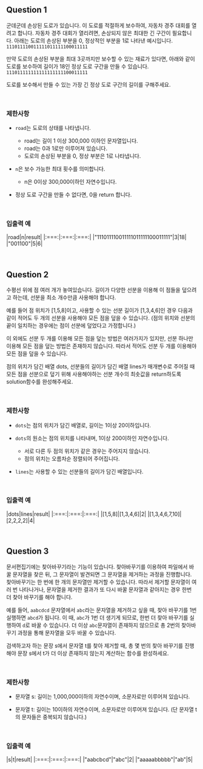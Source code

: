 ## Question 1

 군데군데 손상된 도로가 있습니다. 이 도로를 적절하게 보수하여, 자동차 경주 대회를 열려고 합니다. 자동차 경주 대회가 열리려면, 손상되지 않은 최대한 긴 구간이 필요합니다. 아래는 도로의 손상된 부분을 0, 정상적인 부분을 1로 나타낸 예시입니다.
    `111011110011111011111100011111`

 만약 도로의 손상된 부분을 최대 3곳까지만 보수할 수 있는 재료가 있다면, 아래와 같이 도로를 보수하여 길이가 18인 정상 도로 구간을 만들 수 있습니다.
    `111011111111111111111100011111`

 도로를 보수해서 만들 수 있는 가장 긴 정상 도로 구간의 길이를 구해주세요.

</br>

### 제한사항
- `road`는 도로의 상태를 나타냅니다.
    - road는 길이 1 이상 300,000 이하인 문자열입니다.
    - road는 0과 1로만 이루어져 있습니다.
    - 도로의 손상된 부분을 0, 정상 부분은 1로 나타냅니다.

- `n`은 보수 가능한 최대 횟수를 의미합니다.
    - n은 0이상 300,000이하인 자연수입니다.

- 정상 도로 구간을 만들 수 없다면, 0을 return 합니다.

</br>

### 입출력 예

|road|n|result|
|:===:|:===:|:===:|
|"111011110011111011111100011111"|3|18|
|"001100"|5|6|

</br>

## Question 2

 수평선 위에 점 여러 개가 놓여있습니다. 길이가 다양한 선분을 이용해 이 점들을 덮으려고 하는데, 선분을 최소 개수만큼 사용해야 합니다.

 예를 들어 점 위치가 [1,5,8]이고, 사용할 수 있는 선분 길이가 [1,3,4,6]인 경우 다음과 같이 적어도 두 개의 선분을 사용해야 모든 점을 덮을 수 있습니다. (점의 위치와 선분의 끝이 일치하는 경우에는 점이 선분에 덮었다고 가정합니다.)

 이 외에도 선분 두 개를 이용해 모든 점을 덮는 방법은 여러가지가 있지만, 선분 하나만 이용해 모든 점을 덮는 방법은 존재하지 않습니다. 따라서 적어도 선분 두 개를 이용해야 모든 점을 덮을 수 있습니다.

 점의 위치가 담긴 배열 dots, 선분들의 길이가 담긴 배열 lines가 매개변수로 주어질 때 모든 점을 선분으로 덮기 위해 사용해야하는 선분 개수의 최솟값을 return하도록 solution함수를 완성해주세요.

</br>

### 제한사항
- `dots`는 점의 위치가 담긴 배열로, 길이는 1이상 20이하입니다.

- `dots`의 원소는 점의 위치를 나타내며, 1이상 200이하인 자연수입니다.
    - 서로 다른 두 점의 위치가 같은 경우는 주어지지 않습니다.
    - 점의 위치는 오름차순 정렬되어 주어집니다.

- `lines`는 사용할 수 있는 선분들의 길이가 담긴 배열입니다.

</br>

### 입출력 예

|dots|lines|result|
|:===:|:===:|:===:|
|[1,5,8]|[1,3,4,6]|2|
|[1,3,4,6,7,10]|[2,2,2,2]|4|

</br>

## Question 3

 문서편집기에는 찾아바꾸기라는 기능이 있습니다. 찾아바꾸기를 이용하여 파일에서 바꿀 문자열을 찾은 뒤, 그 문자열이 발견되면 그 문자열을 제거하는 과정을 진행합니다. 찾아바꾸기는 한 번에 한 개의 문자열만 제거할 수 있습니다. 따라서 제거할 문자열이 여러 번 나타나거나, 문자열을 제거한 결과가 또 다시 바꿀 문자열과 같아지는 경우 한번 더 찾아 바꾸기를 해야 합니다.

 예를 들어, `aabcdcd` 문자열에서 `abc`라는 문자열을 제거하고 싶을 때, 찾아 바꾸기를 1번 실행하면 `abcd`가 됩니다. 이 때, `abc`가 1번 더 생기게 되므로, 한번 더 찾아 바꾸기를 실행하여 `d`로 바꿀 수 있습니다. 더 이상 `abc`문자열이 존재하지 않으므로 총 2번의 찾아바꾸기 과정을 통해 문자열을 모두 바꿀 수 있습니다.

 검색하고자 하는 문장 s에서 문자열 t를 찾아 제거할 때, 총 몇 번의 찾아 바꾸기를 진행해야 문장 s에서 t가 더 이상 존재하지 않는지 계산하는 함수를 완성하세요.

</br>

### 제한사항
- 문자열 s: 길이는 1,000,000이하의 자연수이며, 소문자로만 이루어져 있습니다.

- 문자열 t: 길이는 10이하의 자연수이며, 소문자로만 이루어져 있습니다. (단 문자열 t의 문자들은 중복되지 않습니다.)

</br>

### 입출력 예

|s|t|result|
|:===:|:===:|:===:|
|"aabcbcd"|"abc"|2|
|"aaaaabbbbb"|"ab"|5|